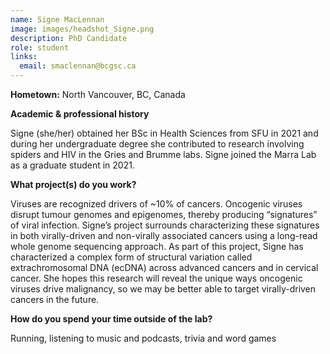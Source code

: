 ```yaml
---
name: Signe MacLennan
image: images/headshot_Signe.png
description: PhD Candidate
role: student
links:
  email: smaclennan@bcgsc.ca
---
```


**Hometown:** North Vancouver, BC, Canada


**Academic & professional history**

Signe (she/her) obtained her BSc in Health Sciences from SFU in 2021 and during her undergraduate degree she contributed to research involving spiders and HIV in the Gries and Brumme labs. Signe joined the Marra Lab as a graduate student in 2021.


**What project(s) do you work?**

Viruses are recognized drivers of ~10% of cancers. Oncogenic viruses disrupt tumour genomes and epigenomes, thereby producing “signatures” of viral infection. Signe’s project surrounds characterizing these signatures in both virally-driven and non-virally associated cancers using a long-read whole genome sequencing approach. As part of this project, Signe has characterized a complex form of structural variation called extrachromosomal DNA (ecDNA) across advanced cancers and in cervical cancer. She hopes this research will reveal the unique ways oncogenic viruses drive malignancy, so we may be better able to target virally-driven cancers in the future.

**How do you spend your time outside of the lab?**

Running, listening to music and podcasts, trivia and word games